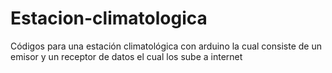 # Estacion-climatologica
Códigos para una estación climatológica con arduino la cual consiste de un emisor y un receptor de datos el cual los sube a internet
